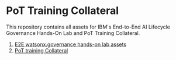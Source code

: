 # PoT Training Collateral

This repository contains all assets for IBM's End-to-End AI Lifecycle Governance Hands-On Lab and PoT Training Collateral.  

 1. [E2E watsonx.governance hands-on lab assets](https://github.com/haneen-bakbak/wxgovernance-hands-on-lab/tree/c4a14eba51d834917cea4d3b2ab40a470aac9fc3/PoT%20Training%20Collateral)
 2. [PoT training Collateral](https://github.com/haneen-bakbak/wxgovernance-hands-on-lab/tree/c4a14eba51d834917cea4d3b2ab40a470aac9fc3/WxG%20E2E%20Hands-On%20Lab%20Assets)

